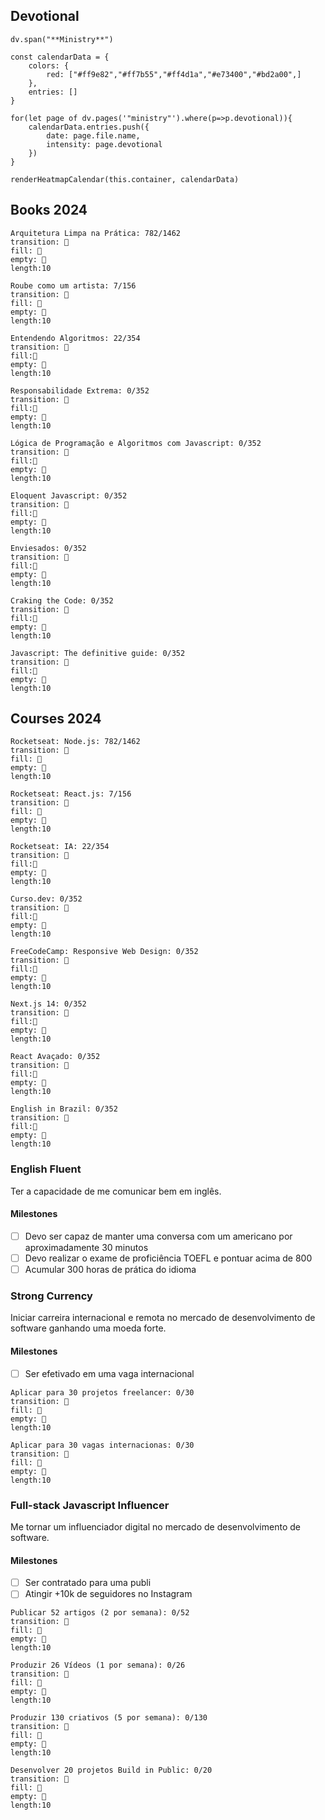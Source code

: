 ## Devotional

```dataviewjs
dv.span("**Ministry**")

const calendarData = {
    colors: {
        red: ["#ff9e82","#ff7b55","#ff4d1a","#e73400","#bd2a00",]
    },
    entries: []
}

for(let page of dv.pages('"ministry"').where(p=>p.devotional)){
    calendarData.entries.push({
        date: page.file.name,
        intensity: page.devotional
    })
}

renderHeatmapCalendar(this.container, calendarData)
```

## Books 2024

```text-progress-bar
Arquitetura Limpa na Prática: 782/1462
transition: 📙
fill: 📘
empty: 📕
length:10

Roube como um artista: 7/156
transition: 📙
fill: 📘
empty: 📕
length:10

Entendendo Algoritmos: 22/354
transition: 📙
fill:📘
empty: 📕
length:10

Responsabilidade Extrema: 0/352
transition: 📙
fill:📘
empty: 📕
length:10

Lógica de Programação e Algoritmos com Javascript: 0/352
transition: 📙
fill:📘
empty: 📕
length:10

Eloquent Javascript: 0/352
transition: 📙
fill:📘
empty: 📕
length:10

Enviesados: 0/352
transition: 📙
fill:📘
empty: 📕
length:10

Craking the Code: 0/352
transition: 📙
fill:📘
empty: 📕
length:10

Javascript: The definitive guide: 0/352
transition: 📙
fill:📘
empty: 📕
length:10
```

## Courses 2024

```text-progress-bar
Rocketseat: Node.js: 782/1462
transition: 📙
fill: 📘
empty: 📕
length:10

Rocketseat: React.js: 7/156
transition: 📙
fill: 📘
empty: 📕
length:10

Rocketseat: IA: 22/354
transition: 📙
fill:📘
empty: 📕
length:10

Curso.dev: 0/352
transition: 📙
fill:📘
empty: 📕
length:10

FreeCodeCamp: Responsive Web Design: 0/352
transition: 📙
fill:📘
empty: 📕
length:10

Next.js 14: 0/352
transition: 📙
fill:📘
empty: 📕
length:10

React Avaçado: 0/352
transition: 📙
fill:📘
empty: 📕
length:10

English in Brazil: 0/352
transition: 📙
fill:📘
empty: 📕
length:10
```

### English Fluent
Ter a capacidade de me comunicar bem em inglês.
#### Milestones
- [ ] Devo ser capaz de manter uma conversa com um americano por aproximadamente 30 minutos
- [ ] Devo realizar o exame de proficiência TOEFL e pontuar acima de 800
- [ ] Acumular 300 horas de prática do idioma

### Strong Currency
Iniciar carreira internacional e remota no mercado de desenvolvimento de software ganhando uma moeda forte.
#### Milestones
- [ ] Ser efetivado em uma vaga internacional

```text-progress-bar
Aplicar para 30 projetos freelancer: 0/30
transition: 📙
fill: 📘
empty: 📕
length:10

Aplicar para 30 vagas internacionas: 0/30
transition: 📙
fill: 📘
empty: 📕
length:10
```

### Full-stack Javascript Influencer
Me tornar um influenciador digital no mercado de desenvolvimento de software.
#### Milestones
- [ ] Ser contratado para uma publi
- [ ] Atingir +10k de seguidores no Instagram

```text-progress-bar
Publicar 52 artigos (2 por semana): 0/52
transition: 📙
fill: 📘
empty: 📕
length:10

Produzir 26 Vídeos (1 por semana): 0/26
transition: 📙
fill: 📘
empty: 📕
length:10

Produzir 130 criativos (5 por semana): 0/130
transition: 📙
fill: 📘
empty: 📕
length:10

Desenvolver 20 projetos Build in Public: 0/20
transition: 📙
fill: 📘
empty: 📕
length:10
```